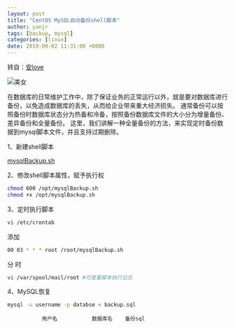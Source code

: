 ```yaml
---
layout: post
title: "CentOS MySQL自动备份shell脚本"
author: yanjr
tags: [backup, mysql]
categories: [linux]
date: 2019-08-02 11:31:00 +0800
---
```

转自：[安love](https://www.cnblogs.com/zzablog/p/9487912.html)

![美女](https://wx4.sinaimg.cn/mw690/006T7jotly1g5kgqqq9g9j30u00u00wt.jpg)

在数据库的日常维护工作中，除了保证业务的正常运行以外，就是要对数据库进行备份，以免造成数据库的丢失，从而给企业带来重大经济损失。
通常备份可以按照备份时数据库状态分为热备和冷备，按照备份数据库文件的大小分为增量备份、差异备份和全量备份。
这里，我们讲解一种全量备份的方法，来实现定时备份数据到mysql脚本文件，并且支持过期删除。

1、新建shell脚本

[mysqlBackup.sh](https://ajax.yanjr.cn/mysqlBackup.sh)


2、修改shell脚本属性，赋予执行权
``` bash
chmod 600 /opt/mysqlBackup.sh
chmod +x /opt/mysqlBackup.sh
```
3、定时执行脚本
``` bash
vi /etc/crontab
```
添加
``` bash
00 03 * * * root /root/mysqlBackup.sh
```
分 时

 

``` bash
vi /var/spool/mail/root #可查看脚本执行日志
```
4、MySQL恢复
``` bash
mysql -u username -p databse < backup.sql
```

               用户名           数据库名    备份sql
